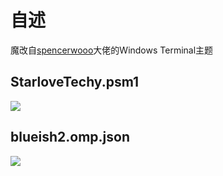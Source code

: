 # 自述

魔改自[spencerwooo](https://github.com/spencerwooo/dotfiles/tree/149811eb4968bfa458ee85d85435ac24941a82dd)大佬的Windows Terminal主题

## StarloveTechy.psm1
![](https://cdn.jsdelivr.net/gh/starlovei/picgo/Windows-Terminal/2021-02-12_08-36-24.jpg)

## blueish2.omp.json
![](https://cdn.jsdelivr.net/gh/starlovei/picgo/Windows-Terminal/2021-07-08_17-34-50.jpg)
